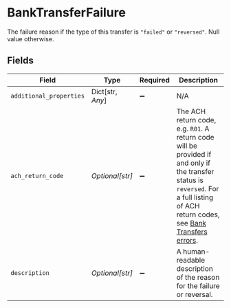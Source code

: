 # BankTransferFailure

The failure reason if the type of this transfer is `"failed"` or `"reversed"`. Null value otherwise.


## Fields

| Field                                                                                                                                                                                                                                                   | Type                                                                                                                                                                                                                                                    | Required                                                                                                                                                                                                                                                | Description                                                                                                                                                                                                                                             |
| ------------------------------------------------------------------------------------------------------------------------------------------------------------------------------------------------------------------------------------------------------- | ------------------------------------------------------------------------------------------------------------------------------------------------------------------------------------------------------------------------------------------------------- | ------------------------------------------------------------------------------------------------------------------------------------------------------------------------------------------------------------------------------------------------------- | ------------------------------------------------------------------------------------------------------------------------------------------------------------------------------------------------------------------------------------------------------- |
| `additional_properties`                                                                                                                                                                                                                                 | Dict[str, *Any*]                                                                                                                                                                                                                                        | :heavy_minus_sign:                                                                                                                                                                                                                                      | N/A                                                                                                                                                                                                                                                     |
| `ach_return_code`                                                                                                                                                                                                                                       | *Optional[str]*                                                                                                                                                                                                                                         | :heavy_minus_sign:                                                                                                                                                                                                                                      | The ACH return code, e.g. `R01`.  A return code will be provided if and only if the transfer status is `reversed`. For a full listing of ACH return codes, see [Bank Transfers errors](https://plaid.com/docs/errors/bank-transfers/#ach-return-codes). |
| `description`                                                                                                                                                                                                                                           | *Optional[str]*                                                                                                                                                                                                                                         | :heavy_minus_sign:                                                                                                                                                                                                                                      | A human-readable description of the reason for the failure or reversal.                                                                                                                                                                                 |
